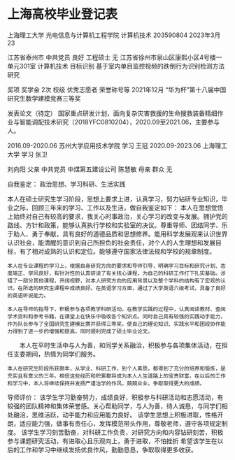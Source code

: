 # 上海高校毕业登记表
上海理工大学
光电信息与计算机工程学院
计算机技术
203590804
2023年3月23

江苏省泰州市
中共党员
良好
工程硕士
无
江苏省徐州市泉山区康熙小区4号楼一单元301室
计算机技术 目标识别
基于室内单目监控视频的跌倒行为识别检测方法研究

奖项
奖学金 2次
校级 优秀志愿者
荣誉称号等
2021年12月 “华为杯”第十八届中国研究生数学建模竞赛三等奖

发表论文（待定）
国家重点研发计划，面向复杂灾害救援的生命搜救装备精细作业与智能调配技术研究（2018YFC0810204），2020.09至2021.06，主要参与人。

2016.09-2020.06 苏州大学应用技术学院 学习 王冠
2020.09-2023.06 上海理工大学 学习 张卫

刘向阳 父亲 中共党员 中煤第五建设公司
陈慧敏 母亲 群众     无

自我鉴定：
政治思想、学习科研、生活实践

本人在硕士研究生学习阶段，思想上要求上进，认真学习，努力钻研专业知识，毕业之际，回顾三年来的学习、工作以及生活，做自我鉴定如下：
    本人在思想觉悟上始终对自己有较高的要求，我关心时事政治，关心学习的改变与发展。拥护党的路线、方针和政策，能够认真执行学校和实验室的决议。尊重导师、团结同学、乐于助人、勇于奉献，具有良好的道德品质和思想修养。能用科学发展观来认识世界认识社会，能清醒的意识到自己所担负的社会责任，对个人的人生理想和发展目标，有了相对成熟的认识和定位。能够遵守国家法律法规和学校的规章制度。

    本人在专业课程的学习上，根据自身研究方向的要求和导师引导，明确学习目标和研究计划、态度端正、学风良好，有针对性的认真研读了有关核心课程，为自己的科研工作打下扎实基础。涉猎了一部分其他课程，开阔视野，对本人研究方向的应用背景以及整个学科的结构有了宏观的认识。在所选的研究生课程中成绩良好。在英语学习方面，通过了大学英语六级考试，具备了良好的英语听说能力。

    本人在导师的指导下，积极参与各项教学科研活动，在教学实践的过程中，认真阅读教材、查阅学术资料和参考书籍，在课堂上在快乐中吸收各个知识点。同时自己具有较强的实践动手能力，作为队长参与了全国研究生建模比赛并获得三等奖，使自己的理论知识、实践水平和团段协作能力得到了进一步的增强和提高，同时顺利完成了硕士毕业论文。

　　本人在平时生活中与人为善，和同学关系融洽，积极参与各项集体活动，在担任支委期间，热情为同学们服务。

    本人在研究生阶段所获颇丰，从学业、科研工作，到个人素质，都得到了充分的培养和锻炼，是充实且有意义的三年。相信这些经历和积累都将成为本人人生道路上的宝贵财富。在以后的工作和学习中，本人将继续保持并发扬严谨治学的作风，兢兢业业，争取取得更大的成绩。

导师评价：
    该学生学习勤奋努力，成绩良好，积极参与科研活动和志愿活动，有较强的团队精神和集体荣誉感。关心帮助同学，与人为善，待人诚恳，与同学们相处融洽，思维活跃，动手能力和应用能力良好。
    该学生思想上积极进取，性格开朗，适应能力强，做事有责任心，发挥模范带头作用，尊敬老师，遵守各项规定制度。
    该学生学习刻苦勤奋，对科研工作负责，对研究方向和内容钻研刻苦，积极参与课题研究活动，有进取心且乐观向上，勇于进取，不怕挫折
    希望该学生在以后的工作和学习中继续发扬优良作风，勤勤恳恳，争取取得更多收获。
